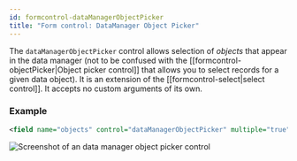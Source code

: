```yaml
---
id: formcontrol-dataManagerObjectPicker
title: "Form control: DataManager Object Picker"
---
```


The `dataManagerObjectPicker` control allows selection of _objects_ that appear in the data manager (not to be confused with the [[formcontrol-objectPicker|Object picker control]] that allows you to select records for a given data object). It is an extension of the [[formcontrol-select|select control]]. It accepts no custom arguments of its own.

### Example

```xml
<field name="objects" control="dataManagerObjectPicker" multiple="true" />
```

![Screenshot of an data manager object picker control](images/screenshots/dataManagerObjectPicker.png)
